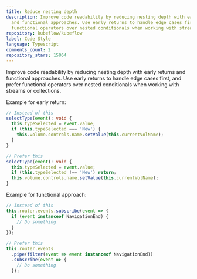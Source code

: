 ```yaml
---
title: Reduce nesting depth
description: Improve code readability by reducing nesting depth with early returns
  and functional approaches. Use early returns to handle edge cases first, and prefer
  functional operators over nested conditionals when working with streams or collections.
repository: kubeflow/kubeflow
label: Code Style
language: Typescript
comments_count: 2
repository_stars: 15064
---
```


Improve code readability by reducing nesting depth with early returns and functional approaches. Use early returns to handle edge cases first, and prefer functional operators over nested conditionals when working with streams or collections.

Example for early return:
```typescript
// Instead of this
selectType(event): void {
  this.typeSelected = event.value;
  if (this.typeSelected === 'New') {
    this.volume.controls.name.setValue(this.currentVolName);
  }
}

// Prefer this
selectType(event): void {
  this.typeSelected = event.value;
  if (this.typeSelected !== 'New') return;
  this.volume.controls.name.setValue(this.currentVolName);
}
```

Example for functional approach:
```typescript
// Instead of this
this.router.events.subscribe(event => {
  if (event instanceof NavigationEnd) {
    // Do something
  }
});

// Prefer this
this.router.events
  .pipe(filter(event => event instanceof NavigationEnd))
  .subscribe(event => {
    // Do something
  });
```
